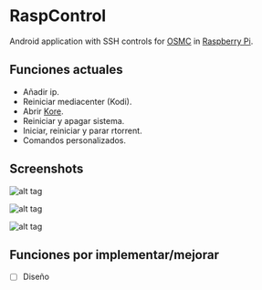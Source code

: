 # RaspControl

Android application with SSH controls for [OSMC](https://osmc.tv/) in [Raspberry Pi](https://www.raspberrypi.org/).

## Funciones actuales
- Añadir ip.
- Reiniciar mediacenter (Kodi).
- Abrir [Kore](https://play.google.com/store/apps/details?id=org.xbmc.kore&hl=es).
- Reiniciar y apagar sistema.
- Iniciar, reiniciar y parar rtorrent.
- Comandos personalizados.

## Screenshots

![alt tag](http://i.imgur.com/E7CizIc.png)

![alt tag](http://i.imgur.com/oxQryKh.png)

![alt tag](http://i.imgur.com/UwnagvI.png)

## Funciones por implementar/mejorar

 - [ ] Diseño
